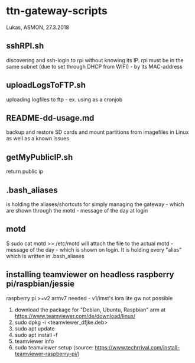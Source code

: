 # ttn-gateway-scripts
Lukas, ASMON, 27.3.2018

## sshRPI.sh 
discovering and ssh-login to rpi without knowing its IP. rpi must be in the same subnet (due to set through DHCP from WIFI) - by its MAC-address
  
## uploadLogsToFTP.sh
uploading logfiles to ftp - ex. using as a cronjob  
  
## README-dd-usage.md
backup and restore SD cards and mount partitions from imagefiles in Linux as well as a known issues
  
## getMyPublicIP.sh
return public ip  

## .bash_aliases
is holding the aliases/shortcuts for simply managing the gateway - which are shown through the motd - message of the day at login

## motd
$ sudo cat motd >> /etc/motd
will attach the file to the actual motd - message of the day - which is shown on login. It is holding every "alias" which is written in .bash_aliases

## installing teamviewer on headless raspberry pi/raspbian/jessie 
raspberry pi >=v2 armv7 needed - v1/imst's lora lite gw not possible
1. download the package for "Debian, Ubuntu, Raspbian" arm at https://www.teamviewer.com/de/download/linux/
2. sudo dpkg -i <teamviewer_dfjke.deb>
3. sudo apt update
4. sudo apt install -f
5. teamviewer info
6. sudo teamviewer setup
(source: https://www.techrrival.com/install-teamviewer-raspberry-pi/)
